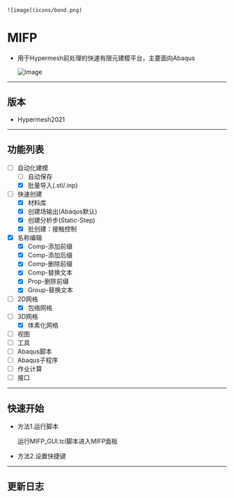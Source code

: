     ![image](icons/bond.png)
# MIFP

- 用于Hypermesh前处理的快速有限元建模平台，主要面向Abaqus

    ![image](https://shields.io/category/build/appveyor/build/:user/:repo)
***

## 版本

- Hypermesh2021
***

## 功能列表

- [ ] 自动化建模
    - [ ] 自动保存
    - [x] 批量导入(.stl/.inp)
- [ ] 快速创建
    - [x] 材料库
    - [x] 创建场输出(Abaqus默认)
    - [x] 创建分析步(Static-Step)
    - [x] 批创建：接触控制
- [x] 名称编辑
    - [x] Comp-添加前缀
    - [x] Comp-添加后缀
    - [x] Comp-删除前缀
    - [x] Comp-替换文本
    - [x] Prop-删除前缀
    - [x] Group-替换文本
- [ ] 2D网格
    - [x] 包络网格
- [ ] 3D网格
    - [x] 体素化网格
- [ ] 视图
- [ ] 工具
- [ ] Abaqus脚本
- [ ] Abaqus子程序
- [ ] 作业计算
- [ ] 接口
***

## 快速开始

- 方法1.运行脚本

	运行MIFP_GUI.tcl脚本进入MIFP面板

- 方法2.设置快捷键
***

## 更新日志
